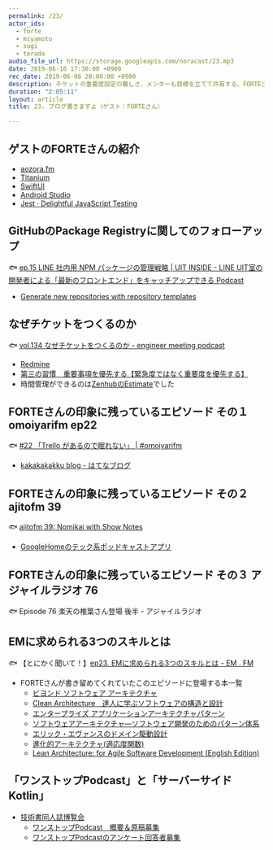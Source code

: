 ```yaml
---
permalink: /23/
actor_ids:
  - forte
  - miyamoto
  - sugi
  - terada
audio_file_url: https://storage.googleapis.com/noracast/23.mp3
date: 2019-06-16 17:30:00 +0900
rec_date: 2019-06-08 20:00:00 +0900
description: チケットの重要度設定の難しさ、メンターも目標を立てて共有する、FORTEさんのポッドキャストの聞き方、スギさんは学校の勉強のために自作ポッドキャストをしていた！？、継承を使わなくなった話、EM.FMで取り上げられた一連の本などについて話しました。
duration: "2:05:11"
layout: article
title: 23. ブログ書きますよ（ゲスト：FORTEさん）

---
```


## ゲストのFORTEさんの紹介

- [aozora.fm](https://fortegp05.github.io/aozorafm/)
- [Titanium](https://www.appcelerator.com/Titanium/)
- [SwiftUI](https://developer.apple.com/xcode/swiftui/)
- [Android Studio](https://developer.android.com/studio/)
- [Jest · Delightful JavaScript Testing](https://jestjs.io/)

## GitHubのPackage Registryに関してのフォローアップ

🐟 [ep.15 LINE 社内用 NPM パッケージの管理戦略 \| UIT INSIDE - LINE UIT室の開発者による「最新のフロントエンド」をキャッチアップできる Podcast](https://uit-inside.linecorp.com/episode/15)

- [Generate new repositories with repository templates](https://github.blog/2019-06-06-generate-new-repositories-with-repository-templates/)

## なぜチケットをつくるのか

🐟 [vol.134 なぜチケットをつくるのか - engineer meeting podcast](https://soundcloud.com/engineer-meeting/vol134)

- [Redmine](http://redmine.jp/)
- [第三の習慣　重要事項を優先する【緊急度ではなく重要度を優先する】](http://www.franklinplanner.co.jp/learning/selfstudy/ss-17.html)
- 時間管理ができるのは[ZenhubのEstimate](https://help.zenhub.com/support/solutions/articles/43000010347-estimate-work-using-story-points)でした

## FORTEさんの印象に残っているエピソード その１ omoiyarifm ep22

🐟 [#22 「Trello があるので眠れない」 \| #omoiyarifm ](https://lean-agile.fm/episode/22)

- [kakakakakku blog - はてなブログ](https://kakakakakku.hatenablog.com/)


## FORTEさんの印象に残っているエピソード その２ ajitofm 39

🐟 [ajitofm 39: Nomikai with Show Notes](https://ajito.fm/39/)

- [GoogleHomeのテック系ポッドキャストアプリ](https://smarthacks.jp/db/9566/)

## FORTEさんの印象に残っているエピソード その３ アジャイルラジオ 76

🐟 Episode 76 楽天の椎葉さん登場 後半 - アジャイルラジオ

## EMに求められる3つのスキルとは

🐟 【とにかく聞いて！】[ep23. EMに求められる3つのスキルとは - EM . FM](https://anchor.fm/em-fm/episodes/ep23--EM3-e45jic)

- FORTEさんが書き留めてくれていたこのエピソードに登場する本一覧
  - [ビヨンド ソフトウェア アーキテクチャ](https://www.amazon.co.jp/dp/4798139629)
  - [Clean Architecture　達人に学ぶソフトウェアの構造と設計](https://www.amazon.co.jp/dp/4048930656)
  - [エンタープライズ アプリケーションアーキテクチャパターン](https://www.amazon.co.jp/dp/4798105538)
  - [ソフトウェアアーキテクチャ―ソフトウェア開発のためのパターン体系](https://www.amazon.co.jp/dp/4764902834)
  - [エリック・エヴァンスのドメイン駆動設計](https://www.amazon.co.jp/dp/4798121967/)
  - [進化的アーキテクチャ(適応度関数)](https://www.oreilly.co.jp/books/9784873118567/)
  - [Lean Architecture: for Agile Software Development \(English Edition\)](https://www.amazon.co.jp/dp/B004IK8PIW/)

## 「ワンストップPodcast」と「サーバーサイドKotlin」

- [技術書同人誌博覧会](https://gishohaku.dev/)
  - [ワンストップPodcast　概要＆原稿募集](https://note.mu/oyakata2438/n/nea361aef0150)
  - [ワンストップPodcastのアンケート回答者募集](https://fortegp05.hatenablog.com/entry/2019/05/12/224653)
